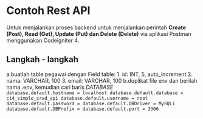 # Contoh Rest API
Untuk menjalankan proses backend untuk menjalankan perintah **Create (Post), Read (Get), Update (Put) dan Delete (Delete)** via aplikasi Postman menggunakan Codeigniter 4.

## Langkah - langkah 
a.buatlah table pegawai dengan Field table:
              1. id: INT, 5, auto_increment
              2. nama: VARCHAR, 100
              3. email: VARCHAR, 100
b.duplikat file env dan berilah nama .env, kemudian cari baris _DATABASE_              
              ```
              database.default.hostname = localhost
              database.default.database = ci4_simple_crud_api
              database.default.username = root
              database.default.password =
              database.default.DBDriver = MySQLi
              database.default.DBPrefix =
              database.default.port = 3306
              ```
